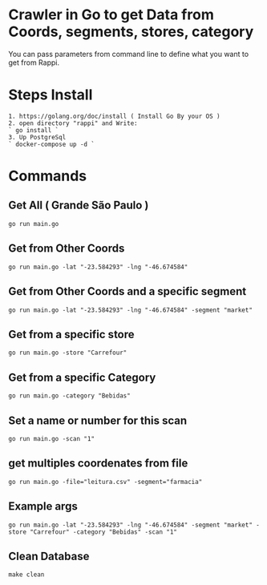 # Crawler in Go to get Data from Coords, segments, stores, category

 
 You can pass parameters from command line to define what you want to get from Rappi.

# Steps Install
    1. https://golang.org/doc/install ( Install Go By your OS )
    2. open directory "rappi" and Write:
    ` go install `
    3. Up PostgreSql
    ` docker-compose up -d `
    
# Commands

## Get All ( Grande São Paulo )

` go run main.go `

## Get from Other Coords

` go run main.go -lat "-23.584293" -lng "-46.674584" `

## Get from Other Coords and a specific segment

` go run main.go -lat "-23.584293" -lng "-46.674584" -segment "market" `

## Get from a specific store

` go run main.go -store "Carrefour" `

## Get from a specific Category

` go run main.go -category "Bebidas" `

## Set a name or number for this scan

` go run main.go -scan "1" `

## get multiples coordenates from file

` go run main.go -file="leitura.csv" -segment="farmacia" `

## Example args

` go run main.go -lat "-23.584293" -lng "-46.674584" -segment "market" -store "Carrefour" -category "Bebidas" -scan "1" ` 

## Clean Database 

` make clean ` 




